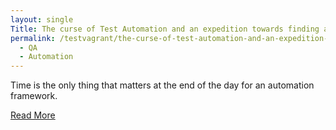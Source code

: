 ```yaml
---
layout: single
Title: The curse of Test Automation and an expedition towards finding a cure for it.
permalink: /testvagrant/the-curse-of-test-automation-and-an-expedition-towards-finding-a-cure-for-it
  - QA
  - Automation
---
```


Time is the only thing that matters at the end of the day for an automation framework.

[Read More](https://medium.com/testvagrant/the-curse-of-test-automation-and-an-expedition-towards-finding-a-cure-for-it-982738472586)